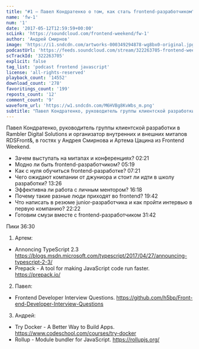 ```yaml
---
title: "#1 – Павел Кондратенко о том, как стать frontend-разработчиком"
name: 'fw-1'
num: '1'
date: '2017-05-12T12:59:59+00:00'
scLink: 'https://soundcloud.com/frontend-weekend/fw-1'
author: 'Андрей Смирнов'
image: 'https://i1.sndcdn.com/artworks-000349294878-wg8bx0-original.jpg'
podcastUrl: 'https://feeds.soundcloud.com/stream/322263705-frontend-weekend-fw-1.m4a'
scTrackId: '322263705'
explicit: false
tag_list: 'podcast frontend javascript'
license: 'all-rights-reserved'
playback_count: '14552'
download_count: '278'
favoritings_count: '199'
reposts_count: '12'
comment_count: '9'
waveform_url: 'https://w1.sndcdn.com/M6HVBg8KvWbs_m.png'
subtitle: "Павел Кондратенко, руководитель группы клиентской разработки в Rambler Digital Solutions и организатор внутренних и внешних митапов RDSFront&, в гостях у Андрея Смирнова и Артема Цацина из Frontend Weekend."
---
```

Павел Кондратенко, руководитель группы клиентской разработки в Rambler Digital Solutions и организатор внутренних и внешних митапов RDSFront&, в гостях у Андрея Смирнова и Артема Цацина из Frontend Weekend.

- Зачем выступать на митапах и конференциях? <timecode sec="141">02:21</timecode>
- Модно ли быть frontend-разработчиком? <timecode sec="319">05:19</timecode>
- Как с нуля обучиться frontend-разработке? <timecode sec="441">07:21</timecode>
- Чего ожидают компании от джуниора и стоит ли идти в школу разработки? <timecode sec="806">13:26</timecode>
- Эффективна ли работа с личным ментором? <timecode sec="978">16:18</timecode>
- Почему такие разные люди приходят во frontend? <timecode sec="1182">19:42</timecode>
- Что написать в резюме junior-разработчика и как пройти интервью в первую компанию? <timecode sec="1342">22:22</timecode>
- Готовим смузи вместе с frontend-разработчиком <timecode sec="1902">31:42</timecode>

Пики <timecode sec="2190">36:30</timecode>
1) Артем:
- Annoncing TypeScript 2.3 https://blogs.msdn.microsoft.com/typescript/2017/04/27/announcing-typescript-2-3/
- Prepack - A tool for making JavaScript code run faster. https://prepack.io/
2) Павел:
- Frontend Developer Interview Questions. https://github.com/h5bp/Front-end-Developer-Interview-Questions
3) Андрей:
- Try Docker - A Better Way to Build Apps. https://www.codeschool.com/courses/try-docker
- Rollup - Module bundler for JavaScript. https://rollupjs.org/